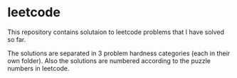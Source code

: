 # leetcode

This repository contains solutaion to leetcode problems that I have solved so far. 

The solutions are separated in 3 problem hardness categories (each in their own folder). 
Also the solutions are numbered according to the puzzle numbers in leetcode.
